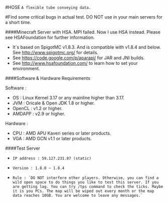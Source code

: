#HOSE
`A flexible tube conveying data.`

#Find some critical bugs in actual test. DO NOT use in your main servers for a short time.

####Minecraft Server with HSA.
MPI failed. Now I use HSA instead. Please see HSAFoundation for further information.

*   It`s based on SpigotMC v1.8.3. And is compatible with v1.8.4 and below. See http://www.spigotmc.org/ for details.
*   See https://code.google.com/p/aparapi/ for JAR and JNI builds.
*   See http://www.hsafoundation.com/ to learn how to set your environment.


####Software & Hardware Requirements

Software :
*   OS : Linux Kernel 3.17 or any mainline higher than 3.17.
*   JVM : Oricale & Open JDK 1.8 or higher.
*   OpenCL : v1.2 or higher.
*   AMDAPP : v2.9 or higher.
   
Hardware :
*   CPU : AMD APU Kaveri series or later products.
*   VGA : AMD GCN v1.1 or later products.

####Test Server
*     IP address : 59.127.231.87 (static)
*     Version : 1.8.0 ~ 1.8.4
*     Rule : `DO NOT interfere other players. Otherwise, you can find a wild open space to do things you like to test this server. If you are getting lag. You can try /tps command to check the ticks. Maybe it is you PCs. The map will be wiped out every month or the map data reaches 10GB. You are welcome to leave any messages.`     
